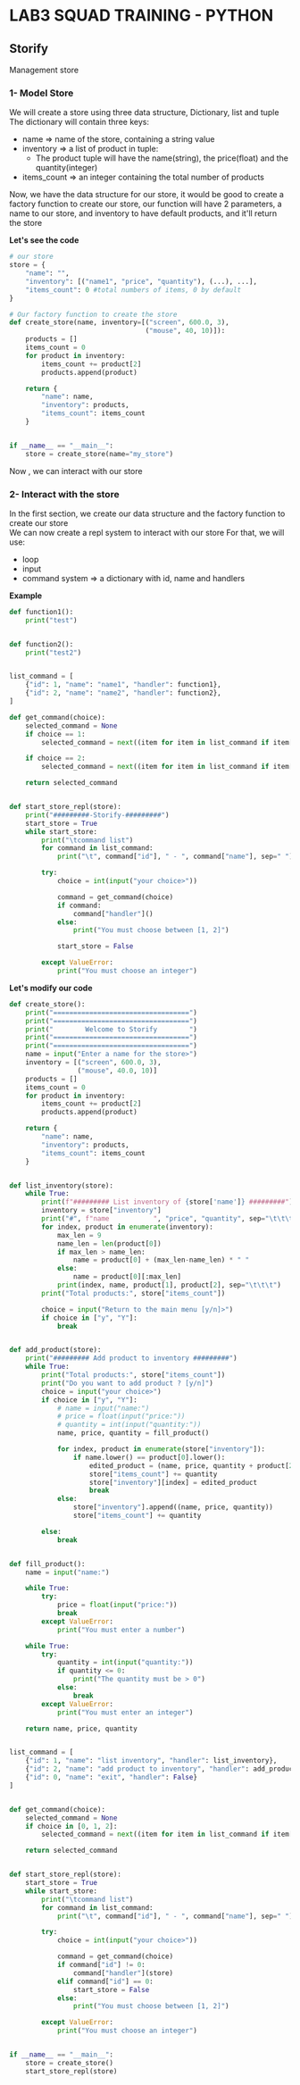 LAB3 SQUAD TRAINING - PYTHON
===

## Storify
Management store
### 1- Model Store
We will create a store using three data structure, Dictionary, list and tuple  
The dictionary will contain three keys:
* name => name of the store, containing a string value
* inventory => a list of product in tuple:
    - The product tuple will have the name(string), the price(float) and the quantity(integer)
* items_count => an integer containing the total number of products

Now, we have the data structure for our store, it would be good to create a factory function to create our store, our function will have 2 parameters, a name to our store, and inventory to have default products, and it'll return the store  

**Let's see the code**
```python
# our store
store = {
    "name": "",
    "inventory": [("name1", "price", "quantity"), (...), ...],
    "items_count": 0 #total numbers of items, 0 by default
}

# Our factory function to create the store
def create_store(name, inventory=[("screen", 600.0, 3),
                                  ("mouse", 40, 10)]):
    products = []
    items_count = 0
    for product in inventory:
        items_count += product[2]
        products.append(product)

    return {
        "name": name,
        "inventory": products,
        "items_count": items_count
    }


if __name__ == "__main__":
    store = create_store(name="my_store")
```

Now , we can interact with our store

### 2- Interact with the store

In the first section, we create our data structure and the factory function to create our store  
We can now create a repl system to interact with our store
For that, we will use:
* loop
* input
* command system => a dictionary with id, name and handlers  

**Example**
```python
def function1():
    print("test")


def function2():
    print("test2")


list_command = [
    {"id": 1, "name": "name1", "handler": function1},
    {"id": 2, "name": "name2", "handler": function2},
]

def get_command(choice):
    selected_command = None
    if choice == 1:
        selected_command = next((item for item in list_command if item["id"] == choice), None)

    if choice == 2:
        selected_command = next((item for item in list_command if item["id"] == choice), None)

    return selected_command


def start_store_repl(store):
    print("#########-Storify-#########")
    start_store = True
    while start_store:
        print("\tcommand list")
        for command in list_command:
            print("\t", command["id"], " - ", command["name"], sep=" ")

        try:
            choice = int(input("your choice>"))

            command = get_command(choice)
            if command:
                command["handler"]()
            else:
                print("You must choose between [1, 2]")

            start_store = False

        except ValueError:
            print("You must choose an integer")
```

**Let's modify our code**
```python
def create_store():
    print("==================================")
    print("==================================")
    print("        Welcome to Storify        ")
    print("==================================")
    print("==================================")
    name = input("Enter a name for the store>")
    inventory = [("screen", 600.0, 3),
                 ("mouse", 40.0, 10)]
    products = []
    items_count = 0
    for product in inventory:
        items_count += product[2]
        products.append(product)

    return {
        "name": name,
        "inventory": products,
        "items_count": items_count
    }


def list_inventory(store):
    while True:
        print(f"######### List inventory of {store['name']} #########")
        inventory = store["inventory"]
        print("#", f"name           ", "price", "quantity", sep="\t\t\t")
        for index, product in enumerate(inventory):
            max_len = 9
            name_len = len(product[0])
            if max_len > name_len:
                name = product[0] + (max_len-name_len) * " "
            else:
                name = product[0][:max_len]
            print(index, name, product[1], product[2], sep="\t\t\t")
        print("Total products:", store["items_count"])

        choice = input("Return to the main menu [y/n]>")
        if choice in ["y", "Y"]:
            break


def add_product(store):
    print("######### Add product to inventory #########")
    while True:
        print("Total products:", store["items_count"])
        print("Do you want to add product ? [y/n]")
        choice = input("your choice>")
        if choice in ["y", "Y"]:
            # name = input("name:")
            # price = float(input("price:"))
            # quantity = int(input("quantity:"))
            name, price, quantity = fill_product()

            for index, product in enumerate(store["inventory"]):
                if name.lower() == product[0].lower():
                    edited_product = (name, price, quantity + product[2])
                    store["items_count"] += quantity
                    store["inventory"][index] = edited_product
                    break
            else:
                store["inventory"].append((name, price, quantity))
                store["items_count"] += quantity

        else:
            break


def fill_product():
    name = input("name:")

    while True:
        try:
            price = float(input("price:"))
            break
        except ValueError:
            print("You must enter a number")

    while True:
        try:
            quantity = int(input("quantity:"))
            if quantity <= 0:
                print("The quantity must be > 0")
            else:
                break
        except ValueError:
            print("You must enter an integer")

    return name, price, quantity


list_command = [
    {"id": 1, "name": "list inventory", "handler": list_inventory},
    {"id": 2, "name": "add product to inventory", "handler": add_product},
    {"id": 0, "name": "exit", "handler": False}
]


def get_command(choice):
    selected_command = None
    if choice in [0, 1, 2]:
        selected_command = next((item for item in list_command if item["id"] == choice), None)

    return selected_command


def start_store_repl(store):
    start_store = True
    while start_store:
        print("\tcommand list")
        for command in list_command:
            print("\t", command["id"], " - ", command["name"], sep=" ")

        try:
            choice = int(input("your choice>"))

            command = get_command(choice)
            if command["id"] != 0:
                command["handler"](store)
            elif command["id"] == 0:
                start_store = False
            else:
                print("You must choose between [1, 2]")

        except ValueError:
            print("You must choose an integer")


if __name__ == "__main__":
    store = create_store()
    start_store_repl(store)
```
